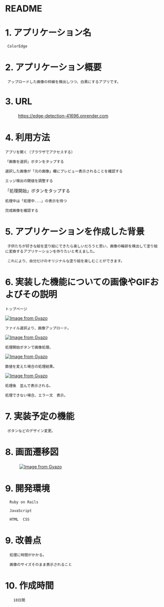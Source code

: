 # README

# 1. アプリケーション名 
     ColorEdge

# 2. アプリケーション概要
     アップロードした画像の枠線を検出しつつ、白黒にするアプリです。

# 3. URL
　　　https://edge-detection-41696.onrender.com   

# 4. 利用方法
    アプリを開く（ブラウザでアクセスする）

    「画像を選択」ボタンをタップする

    選択した画像が「元の画像」欄にプレビュー表示されることを確認する

    エッジ検出の閾値を調整する

   「処理開始」ボタンをタップする

    処理中は「処理中...」の表示を待つ

    完成画像を確認する

# 5. アプリケーションを作成した背景
     子供たちが好きな絵を塗り絵にできたら楽しいだろうと思い、画像の輪郭を検出して塗り絵に変換するアプリケーションを作りたいと考えました。
     
     これにより、自分だけのオリジナルな塗り絵を楽しむことができます。

# 6. 実装した機能についての画像やGIFおよびその説明

    トップページ
[![Image from Gyazo](https://i.gyazo.com/9b367019e27cb2ff0ca96b2315be39fb.png)](https://gyazo.com/9b367019e27cb2ff0ca96b2315be39fb)


    ファイル選択より、画像アップロード。
[![Image from Gyazo](https://i.gyazo.com/e8d10c6cc64270a05d1727d060e77166.png)](https://gyazo.com/e8d10c6cc64270a05d1727d060e77166)


    処理開始ボタンで画像処理。
[![Image from Gyazo](https://i.gyazo.com/e6a3a9091771a6eccdf275cb7f8350a1.png)](https://gyazo.com/e6a3a9091771a6eccdf275cb7f8350a1)


    数値を変えた場合の処理結果。
[![Image from Gyazo](https://i.gyazo.com/1cc728699c0bc7de74e2ae50dc37d82d.png)](https://gyazo.com/1cc728699c0bc7de74e2ae50dc37d82d)


    処理後　並んで表示される。

    処理できない場合、エラー文　表示。


# 7. 実装予定の機能
     ボタンなどのデザイン変更。

# 8. 画面遷移図
　　　
[![Image from Gyazo](https://i.gyazo.com/decf9dc3cb3ebf609394372793e0856b.png)](https://gyazo.com/decf9dc3cb3ebf609394372793e0856b)

# 9. 開発環境
      Ruby on Rails

      JavaScript

      HTML  CSS

# 9. 改善点

      処理に時間がかかる。

      画像のサイズそのまま表示されること

# 10. 作成時間

      　10日間

